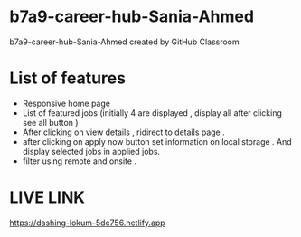 # b7a9-career-hub-Sania-Ahmed
b7a9-career-hub-Sania-Ahmed created by GitHub Classroom
# List of features 
* Responsive home page
* List of featured jobs (initially 4 are displayed , display all after clicking see all button  )
* After clicking on view details , ridirect to details page .
* after clicking on apply now button set information on local storage . And display selected jobs in applied jobs.
* filter using remote and onsite . 

# LIVE LINK 

https://dashing-lokum-5de756.netlify.app 
